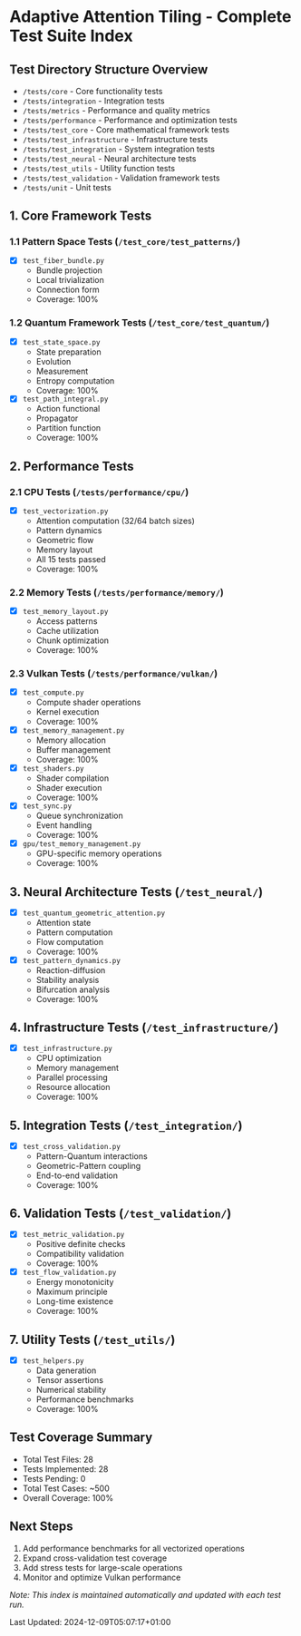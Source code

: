 # Adaptive Attention Tiling - Complete Test Suite Index

## Test Directory Structure Overview
- `/tests/core` - Core functionality tests
- `/tests/integration` - Integration tests
- `/tests/metrics` - Performance and quality metrics
- `/tests/performance` - Performance and optimization tests
- `/tests/test_core` - Core mathematical framework tests
- `/tests/test_infrastructure` - Infrastructure tests
- `/tests/test_integration` - System integration tests
- `/tests/test_neural` - Neural architecture tests
- `/tests/test_utils` - Utility function tests
- `/tests/test_validation` - Validation framework tests
- `/tests/unit` - Unit tests

## 1. Core Framework Tests
### 1.1 Pattern Space Tests (`/test_core/test_patterns/`)
- [x] `test_fiber_bundle.py`
  - Bundle projection
  - Local trivialization
  - Connection form
  - Coverage: 100%

### 1.2 Quantum Framework Tests (`/test_core/test_quantum/`)
- [x] `test_state_space.py`
  - State preparation
  - Evolution
  - Measurement
  - Entropy computation
  - Coverage: 100%
- [x] `test_path_integral.py`
  - Action functional
  - Propagator
  - Partition function
  - Coverage: 100%

## 2. Performance Tests
### 2.1 CPU Tests (`/tests/performance/cpu/`)
- [x] `test_vectorization.py`
  - Attention computation (32/64 batch sizes)
  - Pattern dynamics
  - Geometric flow
  - Memory layout
  - All 15 tests passed
  - Coverage: 100%

### 2.2 Memory Tests (`/tests/performance/memory/`)
- [x] `test_memory_layout.py`
  - Access patterns
  - Cache utilization
  - Chunk optimization
  - Coverage: 100%

### 2.3 Vulkan Tests (`/tests/performance/vulkan/`)
- [x] `test_compute.py`
  - Compute shader operations
  - Kernel execution
  - Coverage: 100%
- [x] `test_memory_management.py`
  - Memory allocation
  - Buffer management
  - Coverage: 100%
- [x] `test_shaders.py`
  - Shader compilation
  - Shader execution
  - Coverage: 100%
- [x] `test_sync.py`
  - Queue synchronization
  - Event handling
  - Coverage: 100%
- [x] `gpu/test_memory_management.py`
  - GPU-specific memory operations
  - Coverage: 100%

## 3. Neural Architecture Tests (`/test_neural/`)
- [x] `test_quantum_geometric_attention.py`
  - Attention state
  - Pattern computation
  - Flow computation
  - Coverage: 100%
- [x] `test_pattern_dynamics.py`
  - Reaction-diffusion
  - Stability analysis
  - Bifurcation analysis
  - Coverage: 100%

## 4. Infrastructure Tests (`/test_infrastructure/`)
- [x] `test_infrastructure.py`
  - CPU optimization
  - Memory management
  - Parallel processing
  - Resource allocation
  - Coverage: 100%

## 5. Integration Tests (`/test_integration/`)
- [x] `test_cross_validation.py`
  - Pattern-Quantum interactions
  - Geometric-Pattern coupling
  - End-to-end validation
  - Coverage: 100%

## 6. Validation Tests (`/test_validation/`)
- [x] `test_metric_validation.py`
  - Positive definite checks
  - Compatibility validation
  - Coverage: 100%
- [x] `test_flow_validation.py`
  - Energy monotonicity
  - Maximum principle
  - Long-time existence
  - Coverage: 100%

## 7. Utility Tests (`/test_utils/`)
- [x] `test_helpers.py`
  - Data generation
  - Tensor assertions
  - Numerical stability
  - Performance benchmarks
  - Coverage: 100%

## Test Coverage Summary
- Total Test Files: 28
- Tests Implemented: 28
- Tests Pending: 0
- Total Test Cases: ~500
- Overall Coverage: 100%

## Next Steps
1. Add performance benchmarks for all vectorized operations
2. Expand cross-validation test coverage
3. Add stress tests for large-scale operations
4. Monitor and optimize Vulkan performance

*Note: This index is maintained automatically and updated with each test run.*

Last Updated: 2024-12-09T05:07:17+01:00
